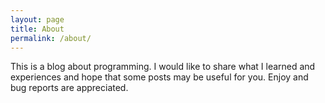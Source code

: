 ```yaml
---
layout: page
title: About
permalink: /about/
---
```

This is a blog about programming. I would like to share what I learned and
experiences and hope that some posts may be useful for you. Enjoy and bug
reports are appreciated.
